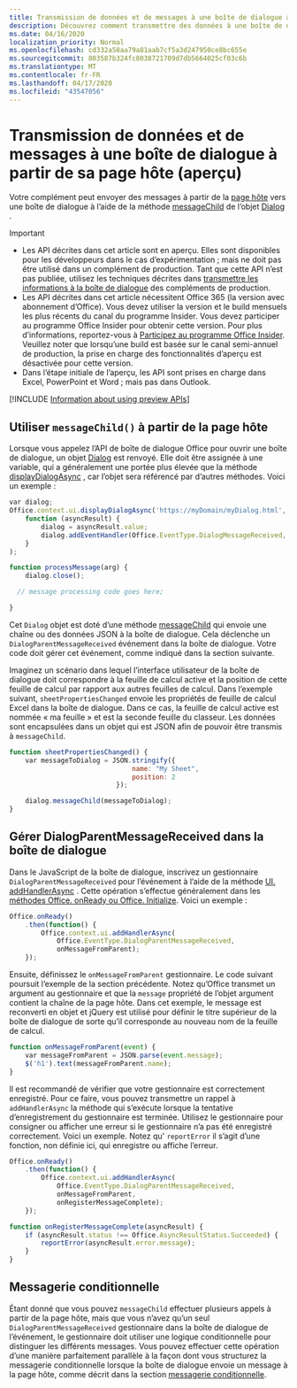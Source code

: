 ```yaml
---
title: Transmission de données et de messages à une boîte de dialogue à partir de sa page hôte
description: Découvrez comment transmettre des données à une boîte de dialogue à partir de la page hôte à l’aide des API messageChild et DialogParentMessageReceived.
ms.date: 04/16/2020
localization_priority: Normal
ms.openlocfilehash: cd332a58aa79a81aab7cf5a3d247950ce8bc655e
ms.sourcegitcommit: 803587b324fc8038721709d7db5664025cf03c6b
ms.translationtype: MT
ms.contentlocale: fr-FR
ms.lasthandoff: 04/17/2020
ms.locfileid: "43547056"
---
```

# <a name="passing-data-and-messages-to-a-dialog-box-from-its-host-page-preview"></a>Transmission de données et de messages à une boîte de dialogue à partir de sa page hôte (aperçu)

Votre complément peut envoyer des messages à partir de la [page hôte](dialog-api-in-office-add-ins.md#open-a-dialog-box-from-a-host-page) vers une boîte de dialogue à l’aide de la méthode [messageChild](/javascript/api/office/office.dialog#messagechild-message-) de l’objet [Dialog](/javascript/api/office/office.dialog) .

> [!Important]
>
> - Les API décrites dans cet article sont en aperçu. Elles sont disponibles pour les développeurs dans le cas d’expérimentation ; mais ne doit pas être utilisé dans un complément de production. Tant que cette API n’est pas publiée, utilisez les techniques décrites dans [transmettre les informations à la boîte de dialogue](dialog-api-in-office-add-ins.md#pass-information-to-the-dialog-box) des compléments de production.
> - Les API décrites dans cet article nécessitent Office 365 (la version avec abonnement d’Office). Vous devez utiliser la version et le build mensuels les plus récents du canal du programme Insider. Vous devez participer au programme Office Insider pour obtenir cette version. Pour plus d’informations, reportez-vous à [Participez au programme Office Insider](https://insider.office.com). Veuillez noter que lorsqu’une build est basée sur le canal semi-annuel de production, la prise en charge des fonctionnalités d’aperçu est désactivée pour cette version.
> - Dans l’étape initiale de l’aperçu, les API sont prises en charge dans Excel, PowerPoint et Word ; mais pas dans Outlook.
>
> [!INCLUDE [Information about using preview APIs](../includes/using-preview-apis.md)]

## <a name="use-messagechild-from-the-host-page"></a>Utiliser `messageChild()` à partir de la page hôte

Lorsque vous appelez l’API de boîte de dialogue Office pour ouvrir une boîte de dialogue, un objet [Dialog](/javascript/api/office/office.dialog) est renvoyé. Elle doit être assignée à une variable, qui a généralement une portée plus élevée que la méthode [displayDialogAsync](/javascript/api/office/office.ui#displaydialogasync-startaddress--callback-) , car l’objet sera référencé par d’autres méthodes. Voici un exemple :

```javascript
var dialog;
Office.context.ui.displayDialogAsync('https://myDomain/myDialog.html',
    function (asyncResult) {
        dialog = asyncResult.value;
        dialog.addEventHandler(Office.EventType.DialogMessageReceived, processMessage);
    }
);

function processMessage(arg) {
    dialog.close();

  // message processing code goes here;

}
```

Cet `Dialog` objet est doté d’une méthode [messageChild](/javascript/api/office/office.dialog#messagechild-message-) qui envoie une chaîne ou des données JSON à la boîte de dialogue. Cela déclenche un `DialogParentMessageReceived` événement dans la boîte de dialogue. Votre code doit gérer cet événement, comme indiqué dans la section suivante.

Imaginez un scénario dans lequel l’interface utilisateur de la boîte de dialogue doit correspondre à la feuille de calcul active et la position de cette feuille de calcul par rapport aux autres feuilles de calcul. Dans l’exemple suivant, `sheetPropertiesChanged` envoie les propriétés de feuille de calcul Excel dans la boîte de dialogue. Dans ce cas, la feuille de calcul active est nommée « ma feuille » et est la seconde feuille du classeur. Les données sont encapsulées dans un objet qui est JSON afin de pouvoir être transmis à `messageChild`.

```javascript
function sheetPropertiesChanged() {
    var messageToDialog = JSON.stringify({
                               name: "My Sheet",
                               position: 2
                           });

    dialog.messageChild(messageToDialog);
}
```

## <a name="handle-dialogparentmessagereceived-in-the-dialog-box"></a>Gérer DialogParentMessageReceived dans la boîte de dialogue

Dans le JavaScript de la boîte de dialogue, inscrivez un gestionnaire `DialogParentMessageReceived` pour l’événement à l’aide de la méthode [UI. addHandlerAsync](/javascript/api/office/office.ui#addhandlerasync-eventtype--handler--options--callback-) . Cette opération s’effectue généralement dans les [méthodes Office. onReady ou Office. Initialize](initialize-add-in.md). Voici un exemple :

```javascript
Office.onReady()
    .then(function() {
        Office.context.ui.addHandlerAsync(
            Office.EventType.DialogParentMessageReceived,
            onMessageFromParent);
    });
```

Ensuite, définissez le `onMessageFromParent` gestionnaire. Le code suivant poursuit l’exemple de la section précédente. Notez qu’Office transmet un argument au gestionnaire et que la `message` propriété de l’objet argument contient la chaîne de la page hôte. Dans cet exemple, le message est reconverti en objet et jQuery est utilisé pour définir le titre supérieur de la boîte de dialogue de sorte qu’il corresponde au nouveau nom de la feuille de calcul.

```javascript
function onMessageFromParent(event) {
    var messageFromParent = JSON.parse(event.message);
    $('h1').text(messageFromParent.name);
}
```

Il est recommandé de vérifier que votre gestionnaire est correctement enregistré. Pour ce faire, vous pouvez transmettre un rappel à `addHandlerAsync` la méthode qui s’exécute lorsque la tentative d’enregistrement du gestionnaire est terminée. Utilisez le gestionnaire pour consigner ou afficher une erreur si le gestionnaire n’a pas été enregistré correctement. Voici un exemple. Notez qu' `reportError` il s’agit d’une fonction, non définie ici, qui enregistre ou affiche l’erreur.

```javascript
Office.onReady()
    .then(function() {
        Office.context.ui.addHandlerAsync(
            Office.EventType.DialogParentMessageReceived,
            onMessageFromParent,
            onRegisterMessageComplete);
    });

function onRegisterMessageComplete(asyncResult) {
    if (asyncResult.status !== Office.AsyncResultStatus.Succeeded) {
        reportError(asyncResult.error.message);
    }
}
```

## <a name="conditional-messaging"></a>Messagerie conditionnelle

Étant donné que vous pouvez `messageChild` effectuer plusieurs appels à partir de la page hôte, mais que vous n’avez qu’un seul `DialogParentMessageReceived` gestionnaire dans la boîte de dialogue de l’événement, le gestionnaire doit utiliser une logique conditionnelle pour distinguer les différents messages. Vous pouvez effectuer cette opération d’une manière parfaitement parallèle à la façon dont vous structurez la messagerie conditionnelle lorsque la boîte de dialogue envoie un message à la page hôte, comme décrit dans la section [messagerie conditionnelle](dialog-api-in-office-add-ins.md#conditional-messaging).
